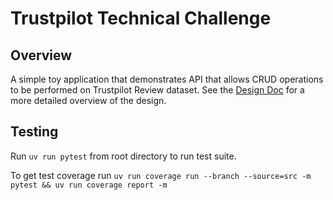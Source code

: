 # Trustpilot Technical Challenge

## Overview

A simple toy application that demonstrates API that allows CRUD operations to be performed on Trustpilot Review dataset. See the [Design Doc](./docs/design-doc.md) for a more detailed overview of the design.

## Testing

Run `uv run pytest` from root directory to run test suite.

To get test coverage run `uv run coverage run --branch --source=src -m pytest && uv run coverage report -m`
